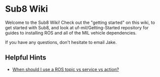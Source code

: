 # Sub8 Wiki 

Welcome to the Sub8 Wiki! Check out the "getting started" on this wiki, to get started with Sub8, and look at uf-mil/Getting-Started repository for guides to installing ROS and all of the MIL vehicle dependencies.

If you have any questions, don't hesitate to email Jake.

## Helpful Hints  
* [When should I use a ROS topic vs service vs action?](http://answers.ros.org/question/11834/when-should-i-use-topics-vs-services-vs-actionlib-actions-vs-dynamic_reconfigure/)